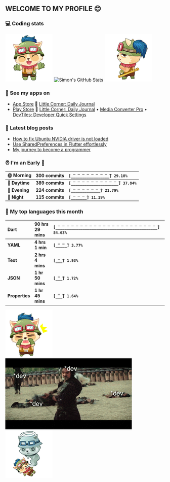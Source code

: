## WELCOME TO MY PROFILE 😊

### 💻 Coding stats

![](https://raw.githubusercontent.com/simonpham/simonpham/master/assets/images/5kiur.gif) ![Simon's GitHub Stats](https://github-readme-stats-obu2qdcs2.vercel.app/api?username=simonpham) ![](https://raw.githubusercontent.com/simonpham/simonpham/master/assets/images/6kiur.gif)

### 📱 See my apps on

- [App Store](https://apps.apple.com/ge/developer/cuong-pham/id1633011944) 🍎 [Little Corner: Daily Journal](https://apps.apple.com/ge/app/little-corner-daily-journal/id1633011942)
- [Play Store](https://play.google.com/store/apps/dev?id=8748015601074315583) 🤖 [Little Corner: Daily Journal](https://play.google.com/store/apps/details?id=com.github.simonpham.littlecorner) • [Media Converter Pro](https://play.google.com/store/apps/details?id=com.github.khangnt.mcp) • [DevTiles: Developer Quick Settings](https://play.google.com/store/apps/details?id=com.github.simonpham.devtiles)

### 📘 Latest blog posts

<!-- BLOG-POST-LIST:START -->
- [How to fix Ubuntu NVIDIA driver is not loaded](https://simondev.medium.com/how-to-fix-ubuntu-nvidia-driver-is-not-loaded-779713f94989?source=rss-211d7b4ab874------2)
- [Use SharedPreferences in Flutter effortlessly](https://simondev.medium.com/use-sharedpreferences-in-flutter-effortlessly-835bba8f7418?source=rss-211d7b4ab874------2)
- [My journey to become a programmer](https://simondev.medium.com/my-journey-to-become-a-programmer-107bc14fd8e8?source=rss-211d7b4ab874------2)
<!-- BLOG-POST-LIST:END -->

<!--START_SECTION:waka-->
### ⏰ I'm an Early 🐤


|**🌞 Morning**|**300 commits**|**`[̲̅_̲̅_̲̅_̲̅_̲̅_̲̅_̲̅_̲̅_̲̅] 29.18%`**| 
|:-|:-|:-| 
|**🌆 Daytime**|**389 commits**|**`[̲̅_̲̅_̲̅_̲̅_̲̅_̲̅_̲̅_̲̅_̲̅_̲̅_̲̅] 37.84%`**| 
|**🌃 Evening**|**224 commits**|**`[̲̅_̲̅_̲̅_̲̅_̲̅_̲̅_̲̅] 21.79%`**| 
|**🌙 Night**|**115 commits**|**`[̲̅_̲̅_̲̅_̲̅] 11.19%`**|



### 💬  My top languages this month 


|**Dart**|**90 hrs 29 mins**|**`[̲̅_̲̅_̲̅_̲̅_̲̅_̲̅_̲̅_̲̅_̲̅_̲̅_̲̅_̲̅_̲̅_̲̅_̲̅_̲̅_̲̅_̲̅_̲̅_̲̅_̲̅_̲̅_̲̅] 84.63%`**| 
|:-|:-|:-| 
|**YAML**|**4 hrs 1 min**|**`[̲̅_̲̅_̲̅] 3.77%`**| 
|**Text**|**2 hrs 4 mins**|**`[̲̅_̲̅] 1.93%`**| 
|**JSON**|**1 hr 50 mins**|**`[̲̅_̲̅] 1.72%`**| 
|**Properties**|**1 hr 45 mins**|**`[̲̅_̲̅] 1.64%`**|




<!--END_SECTION:waka-->


![](https://raw.githubusercontent.com/simonpham/simonpham/master/assets/images/20kiur.gif) ![](https://github.com/simonpham/simonpham/raw/master/assets/images/bug.gif) ![](https://raw.githubusercontent.com/simonpham/simonpham/master/assets/images/9kiur.gif)

